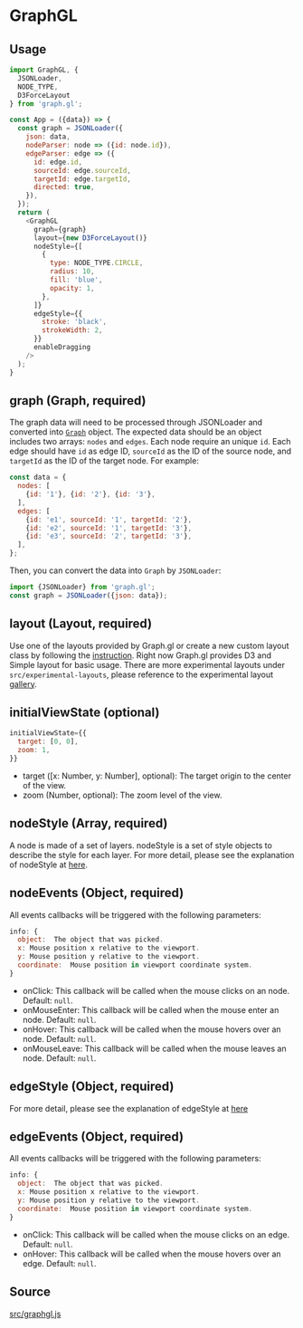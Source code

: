 # GraphGL

## Usage

```js
import GraphGL, {
  JSONLoader,
  NODE_TYPE,
  D3ForceLayout
} from 'graph.gl';

const App = ({data}) => {
  const graph = JSONLoader({
    json: data,
    nodeParser: node => ({id: node.id}),
    edgeParser: edge => ({
      id: edge.id,
      sourceId: edge.sourceId,
      targetId: edge.targetId,
      directed: true,
    }),
  });
  return (
    <GraphGL
      graph={graph}
      layout={new D3ForceLayout()}
      nodeStyle={[
        {
          type: NODE_TYPE.CIRCLE,
          radius: 10,
          fill: 'blue',
          opacity: 1,
        },
      ]}
      edgeStyle={{
        stroke: 'black',
        strokeWidth: 2,
      }}
      enableDragging
    />
  );
}
```

## graph (Graph, required)
The graph data will need to be processed through JSONLoader and converted into [`Graph`](docs/api-reference/graph) object.  The expected data should be an object includes two arrays: `nodes` and `edges`. Each node require an unique `id`. Each edge should have `id` as edge ID, `sourceId` as the ID of the source node, and `targetId` as the ID of the target node. For example:
```js
const data = {
  nodes: [
    {id: '1'}, {id: '2'}, {id: '3'},
  ],
  edges: [
    {id: 'e1', sourceId: '1', targetId: '2'},
    {id: 'e2', sourceId: '1', targetId: '3'},
    {id: 'e3', sourceId: '2', targetId: '3'},
  ],
};
```

Then, you can convert the data into `Graph` by `JSONLoader`:
```js
import {JSONLoader} from 'graph.gl';
const graph = JSONLoader({json: data});
```

## layout (Layout, required)
Use one of the layouts provided by Graph.gl or create a new custom layout class by following the [instruction](/docs/advanced/custom-layout). Right now Graph.gl provides D3 and Simple layout for basic usage. There are more experimental layouts under `src/experimental-layouts`, please reference to the experimental layout [gallery](docs/experimental).

## initialViewState (optional)

```js
initialViewState={{
  target: [0, 0],
  zoom: 1,
}}
```
 - target ([x: Number, y: Number], optional):  The target origin to the center of the view.
 - zoom (Number, optional): The zoom level of the view.


## nodeStyle (Array, required)

A node is made of a set of layers. nodeStyle is a set of style objects to describe the style for each layer.
For more detail, please see the explanation of nodeStyle at [here](/docs/node-style).

## nodeEvents (Object, required)
All events callbacks will be triggered with the following parameters:
```js
info: {
  object:  The object that was picked.
  x: Mouse position x relative to the viewport.
  y: Mouse position y relative to the viewport.
  coordinate:  Mouse position in viewport coordinate system.
}
```

 - onClick: This callback will be called when the mouse clicks on an node. Default: `null`.
 - onMouseEnter: This callback will be called when the mouse enter an node. Default: `null`.
 - onHover: This callback will be called when the mouse hovers over an node. Default: `null`.
 - onMouseLeave: This callback will be called when the mouse leaves an node. Default: `null`.

## edgeStyle  (Object, required)

For more detail, please see the explanation of edgeStyle at [here](/docs/edge-style)

## edgeEvents (Object, required)
All events callbacks will be triggered with the following parameters:
```js
info: {
  object:  The object that was picked.
  x: Mouse position x relative to the viewport.
  y: Mouse position y relative to the viewport.
  coordinate:  Mouse position in viewport coordinate system.
}
```

 - onClick: This callback will be called when the mouse clicks on an edge. Default: `null`.
 - onHover: This callback will be called when the mouse hovers over an edge. Default: `null`.


## Source
[src/graphgl.js](src/graphgl.js)
